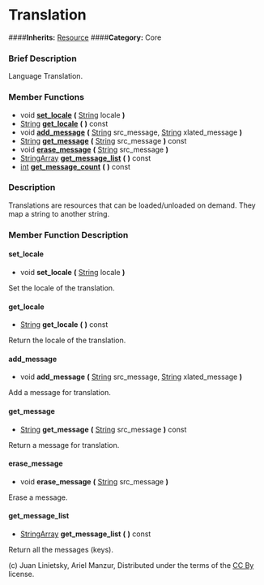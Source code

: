 #  Translation  
####**Inherits:** [Resource](class_resource)
####**Category:** Core

###  Brief Description  
Language Translation.

###  Member Functions 
  * void  **[set&#95;locale](#set_locale)**  **(** [String](class_string) locale  **)**
  * [String](class_string)  **[get&#95;locale](#get_locale)**  **(** **)** const
  * void  **[add&#95;message](#add_message)**  **(** [String](class_string) src_message, [String](class_string) xlated_message  **)**
  * [String](class_string)  **[get&#95;message](#get_message)**  **(** [String](class_string) src_message  **)** const
  * void  **[erase&#95;message](#erase_message)**  **(** [String](class_string) src_message  **)**
  * [StringArray](class_stringarray)  **[get&#95;message&#95;list](#get_message_list)**  **(** **)** const
  * [int](class_int)  **[get&#95;message&#95;count](#get_message_count)**  **(** **)** const

###  Description  
Translations are resources that can be loaded/unloaded on demand. They map a string to another string.

###  Member Function Description  

#### <a name="set_locale">set_locale</a>
  * void  **set&#95;locale**  **(** [String](class_string) locale  **)**

Set the locale of the translation.

#### <a name="get_locale">get_locale</a>
  * [String](class_string)  **get&#95;locale**  **(** **)** const

Return the locale of the translation.

#### <a name="add_message">add_message</a>
  * void  **add&#95;message**  **(** [String](class_string) src_message, [String](class_string) xlated_message  **)**

Add a message for translation.

#### <a name="get_message">get_message</a>
  * [String](class_string)  **get&#95;message**  **(** [String](class_string) src_message  **)** const

Return a message for translation.

#### <a name="erase_message">erase_message</a>
  * void  **erase&#95;message**  **(** [String](class_string) src_message  **)**

Erase a message.

#### <a name="get_message_list">get_message_list</a>
  * [StringArray](class_stringarray)  **get&#95;message&#95;list**  **(** **)** const

Return all the messages (keys).


(c) Juan Linietsky, Ariel Manzur, Distributed under the terms of the [CC By](https://creativecommons.org/licenses/by/3.0/legalcode) license.
